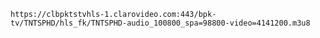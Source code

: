     https://clbpktstvhls-1.clarovideo.com:443/bpk-tv/TNTSPHD/hls_fk/TNTSPHD-audio_100800_spa=98800-video=4141200.m3u8